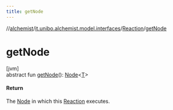 ```yaml
---
title: getNode
---
```

//[alchemist](../../../index.html)/[it.unibo.alchemist.model.interfaces](../index.html)/[Reaction](index.html)/[getNode](get-node.html)



# getNode



[jvm]\
abstract fun [getNode](get-node.html)(): [Node](../-node/index.html)<[T](../-node/index.html)>



#### Return



The [Node](../-node/index.html) in which this [Reaction](index.html) executes.




